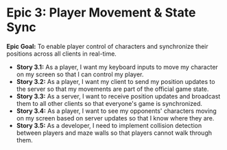 # **Epic 3: Player Movement & State Sync**

**Epic Goal:** To enable player control of characters and synchronize their positions across all clients in real-time.

* **Story 3.1:** As a player, I want my keyboard inputs to move my character on my screen so that I can control my player.  
* **Story 3.2:** As a player, I want my client to send my position updates to the server so that my movements are part of the official game state.  
* **Story 3.3:** As a server, I want to receive position updates and broadcast them to all other clients so that everyone's game is synchronized.  
* **Story 3.4:** As a player, I want to see my opponents' characters moving on my screen based on server updates so that I know where they are.  
* **Story 3.5:** As a developer, I need to implement collision detection between players and maze walls so that players cannot walk through them.
